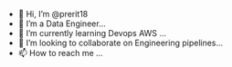 - 👋 Hi, I’m @prerit18
- 👀 I’m a Data Engineer...
- 🌱 I’m currently learning Devops AWS ...
- 💞️ I’m looking to collaborate on Engineering pipelines...
- 📫 How to reach me ...

<!---
prerit18/prerit18 is a ✨ special ✨ repository because its `README.md` (this file) appears on your GitHub profile.
You can click the Preview link to take a look at your changes.
--->
